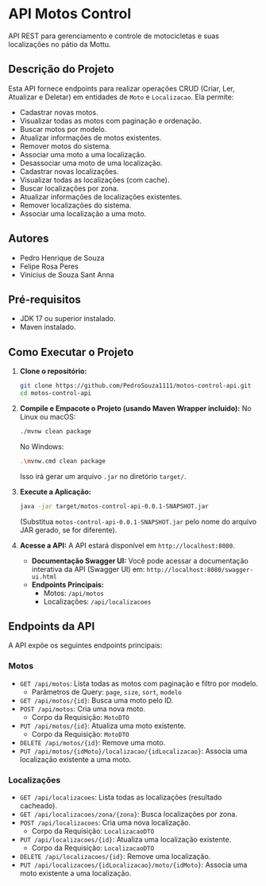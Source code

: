 # API Motos Control

API REST para gerenciamento e controle de motocicletas e suas localizações no pátio da Mottu.

## Descrição do Projeto

Esta API fornece endpoints para realizar operações CRUD (Criar, Ler, Atualizar e Deletar) em entidades de `Moto` e `Localizacao`. Ela permite:

* Cadastrar novas motos.
* Visualizar todas as motos com paginação e ordenação.
* Buscar motos por modelo.
* Atualizar informações de motos existentes.
* Remover motos do sistema.
* Associar uma moto a uma localização.
* Desassociar uma moto de uma localização.
* Cadastrar novas localizações.
* Visualizar todas as localizações (com cache).
* Buscar localizações por zona.
* Atualizar informações de localizações existentes.
* Remover localizações do sistema.
* Associar uma localização a uma moto.

## Autores

* Pedro Henrique de Souza
* Felipe Rosa Peres
* Vinicius de Souza Sant Anna

## Pré-requisitos

* JDK 17 ou superior instalado.
* Maven instalado.

## Como Executar o Projeto

1.  **Clone o repositório:**
    ```bash
    git clone https://github.com/PedroSouza1111/motos-control-api.git
    cd motos-control-api
    ```

2.  **Compile e Empacote o Projeto (usando Maven Wrapper incluído):**
    No Linux ou macOS:
    ```bash
    ./mvnw clean package
    ```
    No Windows:
    ```bash
    .\mvnw.cmd clean package
    ```
    Isso irá gerar um arquivo `.jar` no diretório `target/`.

3.  **Execute a Aplicação:**
    ```bash
    java -jar target/motos-control-api-0.0.1-SNAPSHOT.jar
    ```
    (Substitua `motos-control-api-0.0.1-SNAPSHOT.jar` pelo nome do arquivo JAR gerado, se for diferente).

4.  **Acesse a API:**
    A API estará disponível em `http://localhost:8080`.

    * **Documentação Swagger UI:** Você pode acessar a documentação interativa da API (Swagger UI) em:
        `http://localhost:8080/swagger-ui.html`
    * **Endpoints Principais:**
        * Motos: `/api/motos`
        * Localizações: `/api/localizacoes`

## Endpoints da API

A API expõe os seguintes endpoints principais:

### Motos

* `GET /api/motos`: Lista todas as motos com paginação e filtro por modelo.
    * Parâmetros de Query: `page`, `size`, `sort`, `modelo`
* `GET /api/motos/{id}`: Busca uma moto pelo ID.
* `POST /api/motos`: Cria uma nova moto.
    * Corpo da Requisição: `MotoDTO`
* `PUT /api/motos/{id}`: Atualiza uma moto existente.
    * Corpo da Requisição: `MotoDTO`
* `DELETE /api/motos/{id}`: Remove uma moto.
* `PUT /api/motos/{idMoto}/localizacao/{idLocalizacao}`: Associa uma localização existente a uma moto.

### Localizações

* `GET /api/localizacoes`: Lista todas as localizações (resultado cacheado).
* `GET /api/localizacoes/zona/{zona}`: Busca localizações por zona.
* `POST /api/localizacoes`: Cria uma nova localização.
    * Corpo da Requisição: `LocalizacaoDTO`
* `PUT /api/localizacoes/{id}`: Atualiza uma localização existente.
    * Corpo da Requisição: `LocalizacaoDTO`
* `DELETE /api/localizacoes/{id}`: Remove uma localização.
* `PUT /api/localizacoes/{idLocalizacao}/moto/{idMoto}`: Associa uma moto existente a uma localização.
